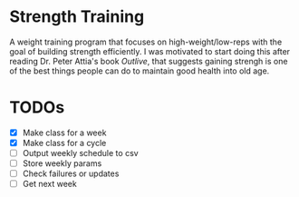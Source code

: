 # Strength Training
A weight training program that focuses on high-weight/low-reps with the goal of building strength efficiently. I was motivated to start doing this after reading Dr. Peter Attia's book _Outlive_, that suggests gaining strengh is one of the best things people can do to maintain good health into old age.


# TODOs
- [X] Make class for a week
- [X] Make class for a cycle
- [ ] Output weekly schedule to csv
- [ ] Store weekly params
- [ ] Check failures or updates
- [ ] Get next week
